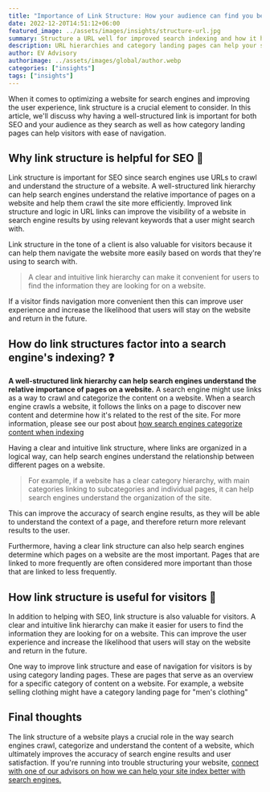 ```yaml
---
title: "Importance of Link Structure: How your audience can find you better"
date: 2022-12-20T14:51:12+06:00
featured_image: ../assets/images/insights/structure-url.jpg
summary: Structure a URL well for improved search indexing and how it helps your site be found online  
description: URL hierarchies and category landing pages can help your site stand out from others as users seek answers you have; products, services or information    
author: EV Advisory
authorimage: ../assets/images/global/author.webp
categories: ["insights"]
tags: ["insights"]
---
```


When it comes to optimizing a website for search engines and improving the user 
experience, link structure is a crucial element to consider. In this article, we'll 
discuss why having a well-structured link is important for both SEO and your 
audience as they search as well as how category landing pages can help visitors with 
ease of navigation.   

## Why link structure is helpful for SEO  :key:     


Link structure is important for SEO since search engines use URLs to crawl 
and understand the structure of a website. A well-structured link hierarchy can 
help search engines understand the relative importance of pages on a website and 
help them crawl the site more efficiently. Improved link structure and logic in 
URL links can improve the visibility of a website in search engine results by using 
relevant keywords that a user might search with.  

Link structure in the tone of a client is also valuable for visitors because 
it can help them navigate the website more easily based on words that they're 
using to search with.     

> A clear and intuitive link hierarchy can make it convenient 
for users to find the information they are looking for on a website.   

If a visitor finds navigation more convenient then this can improve user experience 
and increase the likelihood that users will stay on the website and return in 
the future.   

## How do link structures factor into a search engine's indexing?  :question:  

**A well-structured link hierarchy can help search engines understand the relative 
importance of pages on a website.** A search engine might use links as a way to crawl and 
categorize the content on a website. When a search engine crawls a website, it 
follows the links on a page to discover new content and determine how it's related 
to the rest of the site. For more information, please see our post about [how search 
engines categorize content when indexing](/insights/search-engine-categorization)  
 

Having a clear and intuitive link structure, where links are organized in a logical way, 
can help search engines understand the relationship between different pages on a website.   
> For example, if a website has a clear category hierarchy, with main categories linking 
to subcategories and individual pages, it can help search engines understand the 
organization of the site.   

This can improve the accuracy of search engine results, as they will be able to 
understand the context of a page, and therefore return more relevant results to 
the user.  

Furthermore, having a clear link structure can also help search engines determine 
which pages on a website are the most important. Pages that are linked to more 
frequently are often considered more important than those that are linked to less 
frequently.   


## How link structure is useful for visitors :mag_right:  

In addition to helping with SEO, link structure is also valuable for visitors. 
A clear and intuitive link hierarchy can make it easier for users to find the 
information they are looking for on a website. This can improve the user experience 
and increase the likelihood that users will stay on the website and return in the 
future.  

One way to improve link structure and ease of navigation for visitors is by 
using category landing pages. These are pages that serve as an overview for 
a specific category of content on a website. For example, a website 
selling clothing might have a category landing page for "men's clothing"  

## Final thoughts  

The link structure of a website plays a crucial role in the way search engines 
 crawl, categorize and understand the content of a website, which ultimately 
 improves the accuracy of search engine results and user satisfaction. If you're 
 running into trouble structuring your website, [connect with one of our advisors 
 on how we can help your site index better with search engines.](/contact)   

